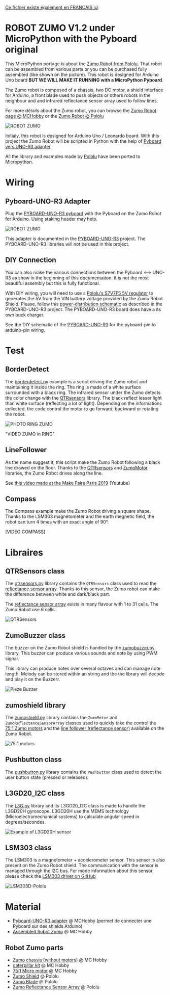 [Ce fichier existe également en FRANCAIS ici](readme.md)

# ROBOT ZUMO V1.2 under MicroPython with the Pyboard original

This MicroPython portage is about the [Zumo Robot from Pololu](https://www.pololu.com/product/2510). That robot can be assembled from various parts or you can be purchased fully assembled (like shown on the picture). This robot is designed for Arduino Uno board __BUT WE WILL MAKE IT RUNNING with a MicroPython Pyboard__.

The Zumo robot is composed of a chassis, two DC motor, a shield interface for Arduino, a front blade used to push objects or others robots in the neighbour and and infrared reflectance sensor array used to follow lines.

For more détails about the Zumo robot, you can browse the [Zumo Robot page @ MCHobby](https://shop.mchobby.be/fr/prototypage-robotique-roue/448-robot-zumo-pour-arduino-assemble-moteurs-3232100004481-pololu.html) or the [Zumo Robot @ Pololu](https://www.pololu.com/product/2510)

![ROBOT ZUMO](docs/_static/robotzumo.jpg)

Initialy, this robot is designed for Arduino Uno / Leonardo board. With this project the Zumo Robot will be scripted in Python with the help of [Pyboard vers UNO-R3 adapter](https://github.com/mchobby/pyboard-driver/tree/master/UNO-R3).

All the library and examples made by [Pololu](https://www.pololu.com/) have been ported to  Micropython.

# Wiring

## Pyboard-UNO-R3 Adapter

Plug the [PYBOARD-UNO-R3 pyboard](https://shop.mchobby.be/fr/nouveaute/1745-adaptateur-pyboard-vers-uno-r3-extra-3232100017450.html) with the Pyboard on the Zumo Robot for Arduino. Using staking header may help.

![ROBOT ZUMO](docs/_static/UNO-R3-description.jpg)

This adapter is documented in the [PYBOARD-UNO-R3](https://github.com/mchobby/pyboard-driver/tree/master/UNO-R3) project. The PYBOARD-UNO-R3 libraries will not be used in this project.

## DIY Connection
You can also make the various connections between the Pyboard <--> UNO-R3 as show in the beginning of this documentation. It is not the most beautiful assembly but this is fully functional.

With DIY wiring, you will need to use a [Pololu's S7V7F5 5V regulator](https://www.pololu.com/product/2119) to generates the 5V from the VIN battery voltage provided by the Zumo Robot Shield. Please, follow this [power-distribution schematic](https://github.com/mchobby/pyboard-driver/blob/master/UNO-R3/docs/_static/power-distribution.jpg) as described in the PYBOARD-UNO-R3 project. The PYBOARD-UNO-R3 board does have a its own buck charger.

See the DIY schematic of the [PYBOARD-UNO-R3](https://github.com/mchobby/pyboard-driver/tree/master/UNO-R3) for the pyboard-pin to arduino-pin wiring.

# Test

## BorderDetect

The [borderdetect.py](examples/borderdetect.py) example is a script driving the Zumo robot and maintaining it inside the ring. The ring is made of a white surface surrounded with a black ring. The infrared sensor under the Zumo detects the color change with the [QTRsensors](lib/qtrsensors.py) library. The black reflect lesser light than white surface (reflecting a lot of light). Depending on the informations collected, the code control the motor to go forward, backward or rotating the robot.

![PHOTO RING ZUMO](docs/_static/zumo_robot_ring.jpg)

"VIDEO ZUMO in RING"

## LineFollower

As the name suggest it, this script make the Zumo Robot following a black line drawed on the floor.
Thanks to the [QTRsensors](https://github.com/mchobby/pyboard-driver/tree/master/Zumo-Robot/lib/qtrsensors.py) and [ZumoMotor](https://github.com/mchobby/pyboard-driver/tree/master/Zumo-Robot/lib/zumoshield.py) libraries, the Zumo Robot drives along the line.

See [this video made at the Make Faire Paris 2019](https://youtu.be/VHN83aYCH8Q) (Youtube)

## Compass

The Compass example make the Zumo Robot driving a square shape. Thanks to the LSM303 magnetometer and the earth megnetic field, the robot can turn 4 times with an exact angle of 90°.

[VIDEO COMPASS]

# Libraires

## QTRSensors class

The [qtrsensors.py](lib/qtrsensors.py) library contains the `QTRSensors` class used to read the [reflectance sensor array](https://www.pololu.com/product/1419/). Thanks to this sensor, the Zumo robot can make the difference between white and dark/black part.

The [reflectance sensor array](https://www.pololu.com/product/1419/) exists in many flavour with 1 to 31 cells. The Zumo Robot use 6 cells.

![QTRSensors](docs/_static/QTRSensors.jpg)

## ZumoBuzzer class

The buzzer on the Zumo Robot shield is handled by the [zumobuzzer.py](lib/zumobuzzer.py) library. This buzzer can produce various sounds and note by using PWM signal.

This library can produce notes over several octaves and can manage note length. Melody can be stored within an string and the the library will decode and play it on the Buzzerr.

![Pieze Buzzer](docs/_static/buzzer.jpg)

## zumoshield library

The [zumoshield.py](lib/zumoshield.py) library contains the `ZumoMotor` and  `ZumoReflectanceSensorArray` classes used to quickly take the control the [75:1 Zumo motors](https://shop.mchobby.be/fr/moteurs-continu/431-micro-moteur-751-hp-axe-3mm-d-engrenage-metal-3232100004313-pololu.html) and the [line follower (reflectance sensor)](https://www.pololu.com/product/1419/) available on the Zumo Robot.

![75:1 motors](docs/_static/moteur75-1.jpg)

## Pushbutton class

The [pushbutton.py](lib/pushbutton.py) library contains the `Pushbutton` class used to detect the user button state (pressed or released).

## L3GD20_I2C class

The [L3G.py](lib/L3G.py) library and its L3GD20_I2C class is made to handle the L3GD20H gyroscope. L3GD20H use the MEMS technology (Microelectromechanical systems) to calculate angular speed in degrees/secondes.

![Example of L3GD20H sensor](docs/_static/L3GD20H.jpg)

## LSM303 class
The LSM303 is a magnetometer + accelerometer sensor. This sensor is also present on the Zumo Robot shield. The communication with the sensor is managed through the I2C bus. For mode information about this sensor, please check the [LSM303 driver on GitHub](https://github.com/mchobby/esp8266-upy/tree/master/lsm303)

![LSM303D-Pololu](docs/_static/LSM303D-pololu.jpg)

# Material
* [Pyboard-UNO-R3 adapter](https://github.com/mchobby/pyboard-driver/tree/master/UNO-R3) @ MCHobby (permet de connecter une Pyboard sur des shields Arduino)
* [Assembled Robot Zumo](https://shop.mchobby.be/fr/prototypage-robotique-roue/448-robot-zumo-pour-arduino-assemble-moteurs-3232100004481-pololu.html?search_query=zumo&results=5) @ MC Hobby

## Robot Zumo parts          
* [Zumo chassis (without motors)](https://shop.mchobby.be/fr/prototypage-robotique-roue/447-zumo-kit-chassis-sans-moteur-3232100004474-pololu.html?search_query=zumo&results=5) @ MC Hobby
* [caterpillar kit](https://shop.mchobby.be/fr/prototypage-robotique-roue/435-kit-chenille-85mm-entre-axe-3232100004351-pololu.html?search_query=zumo&results=5) @ MC Hobby
* [75:1 Micro motor](https://shop.mchobby.be/fr/moteurs-continu/431-micro-moteur-751-hp-axe-3mm-d-engrenage-metal-3232100004313-pololu.html?search_query=75%3A1&results=6)  @ MC Hobby
* [Zumo Shield](https://www.pololu.com/product/2508) @ Pololu
* [Zumo Blade](https://www.pololu.com/product/1410) @ Pololu
* [Zumo Reflectance Sensor Array](https://www.pololu.com/product/1419/) @ Pololu
